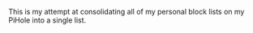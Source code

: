 This is my attempt at consolidating all of my personal block lists on my PiHole into a single list.  

